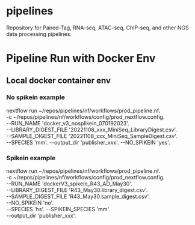 # pipelines

Repository for Paired-Tag, RNA-seq, ATAC-seq, ChIP-seq, and other NGS data processing pipelines.

# Pipeline Run with Docker Env
## Local docker container env
### No spikein example
nextflow run ~/repos/pipelines/nf/workflows/prod_pipeline.nf.  
-c ~/repos/pipelines/nf/workflows/config/prod_nextflow.config.  
--RUN_NAME 'docker_v3_nosplikein_070192023'.  
--LIBRARY_DIGEST_FILE '20221108_xxx_MiniSeq_LibraryDigest.csv'.  
--SAMPLE_DIGEST_FILE '20221108_xxx_MiniSeq_SampleDigest.csv'.  
--SPECIES 'mm'. 
--output_dir 'publisher_xxx'. 
--NO_SPIKEIN 'yes'. 

### Spikein example
nextflow run ~/repos/pipelines/nf/workflows/prod_pipeline.nf.  
-c ~/repos/pipelines/nf/workflows/config/prod_nextflow.config.  
--RUN_NAME 'dockerV3_spikein_R43_AD_May30'.  
--LIBRARY_DIGEST_FILE 'R43_May30.library_digest.csv'.  
--SAMPLE_DIGEST_FILE 'R43_May30.sample_digest.csv'.  
--NO_SPIKEIN 'no'.  
--SPECIES 'hs'. 
--SPIKEIN_SPECIES 'mm'.   
--output_dir 'publisher_xxx'. 
 
